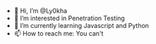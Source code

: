 - 👋 Hi, I’m @Ly0kha
- 👀 I’m interested in Penetration Testing 
- 🌱 I’m currently learning Javascript and Python
- 📫 How to reach me: You can't
